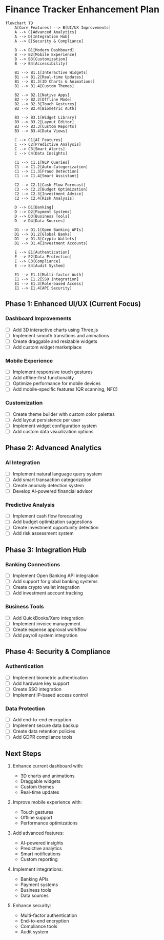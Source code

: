 # Finance Tracker Enhancement Plan

```mermaid
flowchart TD
    A[Core Features] --> B[UI/UX Improvements]
    A --> C[Advanced Analytics]
    A --> D[Integration Hub]
    A --> E[Security & Compliance]

    B --> B1[Modern Dashboard]
    B --> B2[Mobile Experience]
    B --> B3[Customization]
    B --> B4[Accessibility]

    B1 --> B1.1[Interactive Widgets]
    B1 --> B1.2[Real-time Updates]
    B1 --> B1.3[3D Charts & Animations]
    B1 --> B1.4[Custom Themes]

    B2 --> B2.1[Native Apps]
    B2 --> B2.2[Offline Mode]
    B2 --> B2.3[Touch Gestures]
    B2 --> B2.4[Biometric Auth]

    B3 --> B3.1[Widget Library]
    B3 --> B3.2[Layout Editor]
    B3 --> B3.3[Custom Reports]
    B3 --> B3.4[Data Views]

    C --> C1[AI Features]
    C --> C2[Predictive Analysis]
    C --> C3[Smart Alerts]
    C --> C4[Data Insights]

    C1 --> C1.1[NLP Queries]
    C1 --> C1.2[Auto-Categorization]
    C1 --> C1.3[Fraud Detection]
    C1 --> C1.4[Smart Assistant]

    C2 --> C2.1[Cash Flow Forecast]
    C2 --> C2.2[Budget Optimization]
    C2 --> C2.3[Investment Advice]
    C2 --> C2.4[Risk Analysis]

    D --> D1[Banking]
    D --> D2[Payment Systems]
    D --> D3[Business Tools]
    D --> D4[Data Sources]

    D1 --> D1.1[Open Banking APIs]
    D1 --> D1.2[Global Banks]
    D1 --> D1.3[Crypto Wallets]
    D1 --> D1.4[Investment Accounts]

    E --> E1[Authentication]
    E --> E2[Data Protection]
    E --> E3[Compliance]
    E --> E4[Audit System]

    E1 --> E1.1[Multi-factor Auth]
    E1 --> E1.2[SSO Integration]
    E1 --> E1.3[Role-based Access]
    E1 --> E1.4[API Security]
```

## Phase 1: Enhanced UI/UX (Current Focus)

### Dashboard Improvements
- [ ] Add 3D interactive charts using Three.js
- [ ] Implement smooth transitions and animations
- [ ] Create draggable and resizable widgets
- [ ] Add custom widget marketplace

### Mobile Experience
- [ ] Implement responsive touch gestures
- [ ] Add offline-first functionality
- [ ] Optimize performance for mobile devices
- [ ] Add mobile-specific features (QR scanning, NFC)

### Customization
- [ ] Create theme builder with custom color palettes
- [ ] Add layout persistence per user
- [ ] Implement widget configuration system
- [ ] Add custom data visualization options

## Phase 2: Advanced Analytics

### AI Integration
- [ ] Implement natural language query system
- [ ] Add smart transaction categorization
- [ ] Create anomaly detection system
- [ ] Develop AI-powered financial advisor

### Predictive Analysis
- [ ] Implement cash flow forecasting
- [ ] Add budget optimization suggestions
- [ ] Create investment opportunity detection
- [ ] Add risk assessment system

## Phase 3: Integration Hub

### Banking Connections
- [ ] Implement Open Banking API integration
- [ ] Add support for global banking systems
- [ ] Create crypto wallet integration
- [ ] Add investment account tracking

### Business Tools
- [ ] Add QuickBooks/Xero integration
- [ ] Implement invoice management
- [ ] Create expense approval workflow
- [ ] Add payroll system integration

## Phase 4: Security & Compliance

### Authentication
- [ ] Implement biometric authentication
- [ ] Add hardware key support
- [ ] Create SSO integration
- [ ] Implement IP-based access control

### Data Protection
- [ ] Add end-to-end encryption
- [ ] Implement secure data backup
- [ ] Create data retention policies
- [ ] Add GDPR compliance tools

## Next Steps

1. Enhance current dashboard with:
   - 3D charts and animations
   - Draggable widgets
   - Custom themes
   - Real-time updates

2. Improve mobile experience with:
   - Touch gestures
   - Offline support
   - Performance optimizations

3. Add advanced features:
   - AI-powered insights
   - Predictive analytics
   - Smart notifications
   - Custom reporting

4. Implement integrations:
   - Banking APIs
   - Payment systems
   - Business tools
   - Data sources

5. Enhance security:
   - Multi-factor authentication
   - End-to-end encryption
   - Compliance tools
   - Audit system
